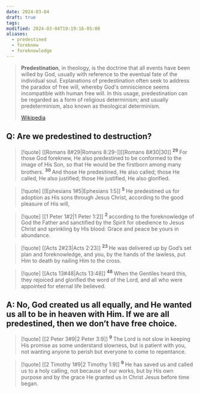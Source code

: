 ```yaml
---
date: 2024-03-04
draft: true
tags: 
modified: 2024-03-04T19:19:16-05:00
aliases:
  - predestined
  - foreknew
  - foreknowledge
---
```

> **Predestination**, in theology, is the doctrine that all events have been willed by God, usually with reference to the eventual fate of the individual soul. Explanations of predestination often seek to address the paradox of free will, whereby God's omniscience seems incompatible with human free will. In this usage, predestination can be regarded as a form of religious determinism; and usually predeterminism, also known as theological determinism.
>
> [Wikipedia](https://en.wikipedia.org/wiki/Predestination)

## Q: Are we predestined to destruction?

> [!quote] [[Romans 8#29|Romans 8:29-]][[Romans 8#30|30]]
> <sup>**29** </sup>For those God foreknew, He also predestined to be conformed to the image of His Son, so that He would be the firstborn among many brothers. <sup>**30** </sup>And those He predestined, He also called; those He called, He also justified; those He justified, He also glorified. 

> [!quote] [[Ephesians 1#5|Ephesians 1:5]]
> <sup>**5** </sup>He predestined us for adoption as His sons through Jesus Christ, according to the good pleasure of His will, 

> [!quote] [[1 Peter 1#2|1 Peter 1:2]]
> <sup>**2** </sup>according to the foreknowledge of God the Father and sanctified by the Spirit for obedience to Jesus Christ and sprinkling by His blood: Grace and peace be yours in abundance. 

> [!quote] [[Acts 2#23|Acts 2:23]]
> <sup>**23** </sup>He was delivered up by God’s set plan and foreknowledge, and you, by the hands of the lawless, put Him to death by nailing Him to the cross. 

> [!quote] [[Acts 13#48|Acts 13:48]]
> <sup>**48** </sup>When the Gentiles heard this, they rejoiced and glorified the word of the Lord, and all who were appointed for eternal life believed. 

## A: No, God created us all equally, and He wanted us all to be in heaven with Him. If we are all predestined, then we don’t have free choice.

> [!quote] [[2 Peter 3#9|2 Peter 3:9]]
> <sup>**9** </sup>The Lord is not slow in keeping His promise as some understand slowness, but is patient with you, not wanting anyone to perish but everyone to come to repentance. 

> [!quote] [[2 Timothy 1#9|2 Timothy 1:9]]
> <sup>**9** </sup>He has saved us and called us to a holy calling, not because of our works, but by His own purpose and by the grace He granted us in Christ Jesus before time began. 

